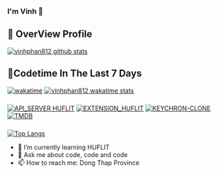 ### I'm Vinh 👋

<!--
**vinhphan812/vinhphan812** is a ✨ _special_ ✨ repository because its `README.md` (this file) appears on your GitHub profile.-->

## 🚀 OverView Profile

[![vinhphan812 github stats](https://github-readme-stats.vercel.app/api?username=vinhphan812&show_icons=true&theme=vision-friendly-dark&bg_color=45,ff8e3e,7f4eff&icon_color=ffffff&title_color=ffffff)](https://github.com/vinhphan812)

## 🌟Codetime In The Last 7 Days
[![wakatime](https://wakatime.com/badge/user/4e4263e1-46f1-41ba-b0d3-57c868e4cca9.svg)](https://wakatime.com/@4e4263e1-46f1-41ba-b0d3-57c868e4cca9)
[![vinhphan812 wakatime stats](https://github-readme-stats.vercel.app/api/wakatime?username=vinhphan812&v=2)](https://github.com/vinhphan812)
#####
[![API_SERVER HUFLIT](https://github-readme-stats.vercel.app/api/pin/?username=vinhphan812&repo=API_HUFLIT_SERVER)](https://github.com/vinhphan812/API_HUFLIT_SERVER)
[![EXTENSION_HUFLIT](https://github-readme-stats.vercel.app/api/pin/?username=vinhphan812&repo=Huflit-Extension)](https://github.com/vinhphan812/Huflit-Extension)
[![KEYCHRON-CLONE](https://github-readme-stats.vercel.app/api/pin/?username=vinhphan812&repo=KeyChron-Clone)](https://github.com/vinhphan812/KeyChron-Clone)
[![TMDB](https://github-readme-stats.vercel.app/api/pin/?username=vinhphan812&repo=TMDB)](https://github.com/vinhphan812/TMDB)


#####
[![Top Langs](https://github-readme-stats.vercel.app/api/top-langs/?username=vinhphan812)](https://github.com/vinhphan812)
- 🌱 I’m currently learning HUFLIT
- 💬 Ask me about code, code and code
- 📫 How to reach me: Dong Thap Province
